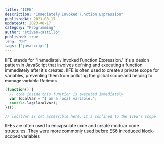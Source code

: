 ```yaml
---
title: "IIFE"
description: "Immediately Invoked Function Expression"
publishedAt: 2023-08-17
updatedAt: 2023-08-17
category: "Programming"
author: "stiven-castillo"
published: true
lang: "EN"
tags: ["javascript"]
---
```


IIFE stands for "Immediately Invoked Function Expression." It's a design pattern in JavaScript that involves defining and executing a function immediately after it's created. IIFE is often used to create a private scope for variables, preventing them from polluting the global scope and helping to manage variable lifetimes.

```js
(function() {
  // code inside this function is executed immediately
  var localVar = "I am a local variable.";
  console.log(localVar);
})();

// localVar is not accessible here, it's confined to the IIFE's scope
```

IIFEs are often used to encapsulate code and create modular code structures. They were more commonly used before ES6 introduced block-scoped variables